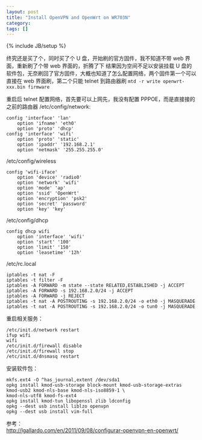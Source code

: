 ```yaml
---
layout: post
title: "Install OpenVPN and OpenWrt on WR703N"
category: 
tags: []
---
```

{% include JB/setup %}

终究还是买了个，同时买了个 U 盘，开始刷的官方固件，我不知道不带 web 界面，重新刷了个带 web 界面的，折腾了下
结果因为空间不足以安装挂载 U 盘的软件包，无奈刷回了官方固件，大概也知道了怎么配置网络，两个固件第一个可以直接在
web 界面刷，第二个只能 telnet 到路由器刷
`mtd -r write openwrt-xxx.bin firmware`

重启后 telnet 配置网络，首先要可以上网先，我没有配置 PPPOE，而是直接接的之前的路由器
/etc/config/network:

    config 'interface' 'lan'
        option 'ifname' 'eth0'
        option 'proto' 'dhcp'
    config 'interface' 'wifi'
        option 'proto' 'static'
        option 'ipaddr' '192.168.2.1'
        option 'netmask' '255.255.255.0'

/etc/config/wireless

    config 'wifi-iface'
        option 'device' 'radio0'
        option 'network' 'wifi'
        option 'mode' 'ap'
        option 'ssid' 'OpenWrt'
        option 'encryption' 'psk2'
        option 'secret' 'password'
        option 'key' 'key'

/etc/config/dhcp

    config dhcp wifi
        option 'interface' 'wifi'
        option 'start' '100'
        option 'limit' '150'
        option 'leasetime' '12h'

/etc/rc.local

    iptables -t nat -F
    iptables -t filter -F
    iptables -A FORWARD -m state --state RELATED,ESTABLISHED -j ACCEPT
    iptables -A FORWARD -s 192.168.2.0/24 -j ACCEPT
    iptables -A FORWARD -j REJECT
    iptables -t nat -A POSTROUTING -s 192.168.2.0/24 -o eth0 -j MASQUERADE
    iptables -t nat -A POSTROUTING -s 192.168.2.0/24 -o tun0 -j MASQUERADE

重启相关服务：

    /etc/init.d/network restart
    ifup wifi
    wifi
    /etc/init.d/firewall disable
    /etc/init.d/firewall stop
    /etc/init.d/dnsmasq restart

安装软件包：

    mkfs.ext4 -O ^has_journal,extent /dev/sda1
    opkg install kmod-usb-storage block-mount kmod-usb-storage-extras kmod-usb2 kmod-nls-base kmod-nls-iso8859-1 \ 
    kmod-nls-utf8 kmod-fs-ext4
    opkg install kmod-tun libopenssl zlib ldconfig
    opkg --dest usb install liblzo openvpn
    opkg --dest usb install vim-full

参考：  
http://lgallardo.com/en/2011/09/08/configurar-openvpn-en-openwrt/
